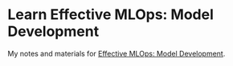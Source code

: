 # Learn Effective MLOps: Model Development

My notes and materials for [Effective MLOps: Model Development](https://github.com/wandb/edu/tree/main/mlops-001).

